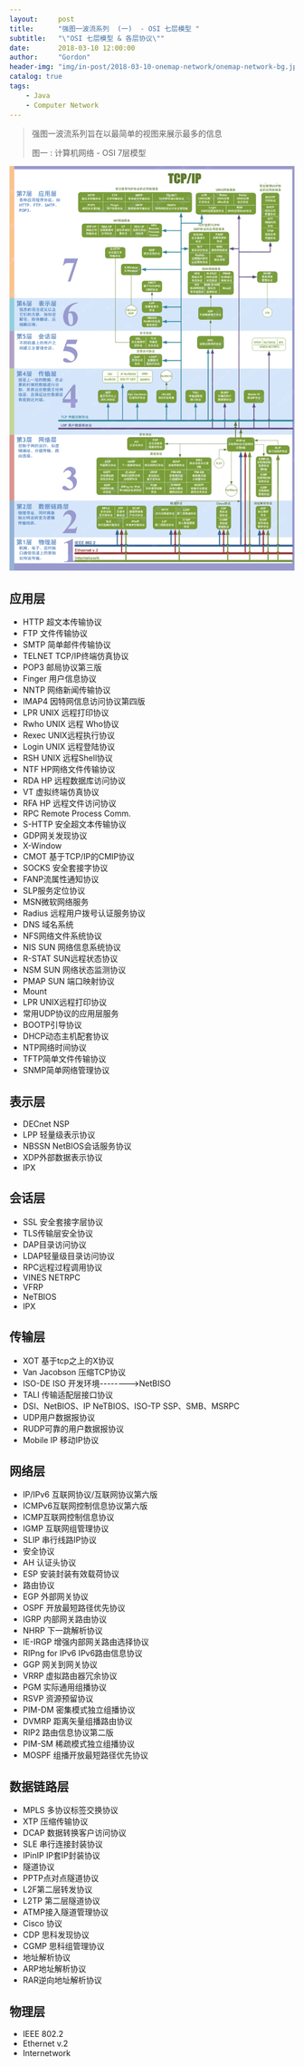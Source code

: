 ```yaml
---
layout:     post
title:      "强图一波流系列  (一)  - OSI 七层模型 "
subtitle:   "\"OSI 七层模型 & 各层协议\""
date:       2018-03-10 12:00:00
author:     "Gordon"
header-img: "img/in-post/2018-03-10-onemap-network/onemap-network-bg.jpg"
catalog: true
tags:
    - Java
    - Computer Network
---
```



> 强图一波流系列旨在以最简单的视图来展示最多的信息
> 
> 图一 : 计算机网络 - OSI 7层模型

![](/img/in-post/2018-03-10-onemap-network/onemap-network-main.jpg)

## 应用层
* HTTP 超文本传输协议
* FTP 文件传输协议
* SMTP 简单邮件传输协议
* TELNET TCP/IP终端仿真协议
* POP3 邮局协议第三版
* Finger 用户信息协议
* NNTP 网络新闻传输协议
* IMAP4 因特网信息访问协议第四版
* LPR UNIX 远程打印协议
* Rwho UNIX 远程 Who协议
* Rexec UNIX远程执行协议
* Login UNIX 远程登陆协议
* RSH UNIX 远程Shell协议
* NTF HP网络文件传输协议
* RDA HP 远程数据库访问协议
* VT 虚拟终端仿真协议
* RFA HP 远程文件访问协议
* RPC Remote Process Comm.
* S-HTTP 安全超文本传输协议
* GDP网关发现协议
* X-Window
* CMOT 基于TCP/IP的CMIP协议
* SOCKS 安全套接字协议
* FANP流属性通知协议
* SLP服务定位协议
* MSN微软网络服务
* Radius 远程用户拨号认证服务协议
* DNS 域名系统
* NFS网络文件系统协议
* NIS SUN 网络信息系统协议
* R-STAT SUN远程状态协议
* NSM SUN 网络状态监测协议
* PMAP SUN 端口映射协议
* Mount
* LPR UNIX远程打印协议
* 常用UDP协议的应用层服务
* BOOTP引导协议
* DHCP动态主机配套协议
* NTP网络时间协议
* TFTP简单文件传输协议
* SNMP简单网络管理协议

## 表示层
* DECnet NSP
* LPP 轻量级表示协议
* NBSSN NetBIOS会话服务协议
* XDP外部数据表示协议
* IPX

## 会话层
* SSL 安全套接字层协议
* TLS传输层安全协议
* DAP目录访问协议
* LDAP轻量级目录访问协议
* RPC远程过程调用协议
* VINES NETRPC
* VFRP
* NeTBIOS
* IPX

## 传输层
* XOT 基于tcp之上的X协议
* Van Jacobson 压缩TCP协议
* ISO-DE ISO 开发环境-------->NetBISO
* TALI 传输适配层接口协议
* DSI、NetBIOS、IP NeTBIOS、ISO-TP SSP、SMB、MSRPC
* UDP用户数据报协议
* RUDP可靠的用户数据报协议
* Mobile IP 移动IP协议

## 网络层
* IP/IPv6 互联网协议/互联网协议第六版
* ICMPv6互联网控制信息协议第六版
* ICMP互联网控制信息协议
* IGMP 互联网组管理协议
* SLIP 串行线路IP协议
* 安全协议
* AH 认证头协议
* ESP 安装封装有效载荷协议
* 路由协议
* EGP 外部网关协议
* OSPF 开放最短路径优先协议
* IGRP 内部网关路由协议
* NHRP 下一跳解析协议
* IE-IRGP 增强内部网关路由选择协议
* RIPng for IPv6 IPv6路由信息协议
* GGP 网关到网关协议
* VRRP 虚拟路由器冗余协议
* PGM 实际通用组播协议
* RSVP 资源预留协议
* PIM-DM 密集模式独立组播协议
* DVMRP 距离矢量组播路由协议
* RIP2 路由信息协议第二版
* PIM-SM 稀疏模式独立组播协议
* MOSPF 组播开放最短路径优先协议

## 数据链路层
* MPLS 多协议标签交换协议
* XTP 压缩传输协议
* DCAP 数据转换客户访问协议
* SLE 串行连接封装协议
* IPinIP IP套IP封装协议
* 隧道协议
* PPTP点对点隧道协议
* L2F第二层转发协议
* L2TP 第二层隧道协议
* ATMP接入隧道管理协议
* Cisco 协议
* CDP 思科发现协议
* CGMP 思科组管理协议
* 地址解析协议
* ARP地址解析协议
* RAR逆向地址解析协议

## 物理层
* IEEE 802.2
* Ethernet v.2
* Internetwork